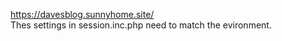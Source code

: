 https://davesblog.sunnyhome.site/
<br>
Thes settings in session.inc.php need to match the evironment.
